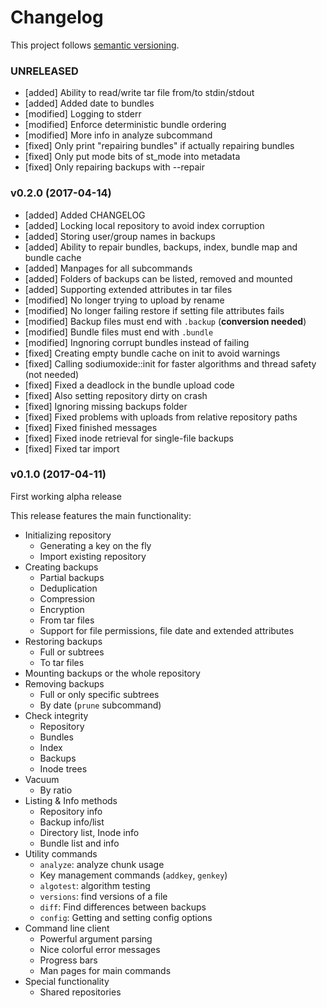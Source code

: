 # Changelog

This project follows [semantic versioning](http://semver.org).


### UNRELEASED
* [added] Ability to read/write tar file from/to stdin/stdout
* [added] Added date to bundles
* [modified] Logging to stderr
* [modified] Enforce deterministic bundle ordering
* [modified] More info in analyze subcommand
* [fixed] Only print "repairing bundles" if actually repairing bundles
* [fixed] Only put mode bits of st_mode into metadata
* [fixed] Only repairing backups with --repair


### v0.2.0 (2017-04-14)
* [added] Added CHANGELOG
* [added] Locking local repository to avoid index corruption
* [added] Storing user/group names in backups
* [added] Ability to repair bundles, backups, index, bundle map and bundle cache
* [added] Manpages for all subcommands
* [added] Folders of backups can be listed, removed and mounted
* [added] Supporting extended attributes in tar files
* [modified] No longer trying to upload by rename
* [modified] No longer failing restore if setting file attributes fails
* [modified] Backup files must end with `.backup` (**conversion needed**)
* [modified] Bundle files must end with `.bundle`
* [modified] Ingnoring corrupt bundles instead of failing
* [fixed] Creating empty bundle cache on init to avoid warnings
* [fixed] Calling sodiumoxide::init for faster algorithms and thread safety (not needed)
* [fixed] Fixed a deadlock in the bundle upload code
* [fixed] Also setting repository dirty on crash
* [fixed] Ignoring missing backups folder
* [fixed] Fixed problems with uploads from relative repository paths
* [fixed] Fixed finished messages
* [fixed] Fixed inode retrieval for single-file backups
* [fixed] Fixed tar import


### v0.1.0 (2017-04-11)
First working alpha release

This release features the main functionality:
* Initializing repository
  - Generating a key on the fly
  - Import existing repository
* Creating backups
  - Partial backups
  - Deduplication
  - Compression
  - Encryption
  - From tar files
  - Support for file permissions, file date and extended attributes
* Restoring backups
  - Full or subtrees
  - To tar files
* Mounting backups or the whole repository
* Removing backups
  - Full or only specific subtrees
  - By date (`prune` subcommand)
* Check integrity
  - Repository
  - Bundles
  - Index
  - Backups
  - Inode trees
* Vacuum
  - By ratio
* Listing & Info methods
  - Repository info
  - Backup info/list
  - Directory list, Inode info
  - Bundle list and info
* Utility commands
  - `analyze`: analyze chunk usage
  - Key management commands (`addkey`, `genkey`)
  - `algotest`: algorithm testing
  - `versions`: find versions of a file
  - `diff`: Find differences between backups
  - `config`: Getting and setting config options
* Command line client
  - Powerful argument parsing
  - Nice colorful error messages
  - Progress bars
  - Man pages for main commands
* Special functionality
  - Shared repositories
